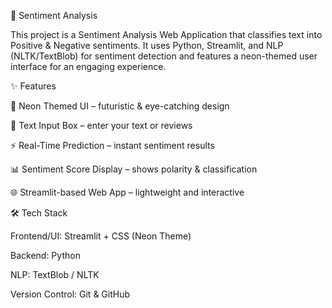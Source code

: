 🌌 Sentiment Analysis 

This project is a Sentiment Analysis Web Application that classifies text into Positive & Negative sentiments.
It uses Python, Streamlit, and NLP (NLTK/TextBlob) for sentiment detection and features a neon-themed user interface for an engaging experience.

✨ Features

🔮 Neon Themed UI – futuristic & eye-catching design

📝 Text Input Box – enter your text or reviews

⚡ Real-Time Prediction – instant sentiment results

📊 Sentiment Score Display – shows polarity & classification

🌐 Streamlit-based Web App – lightweight and interactive

🛠️ Tech Stack

Frontend/UI: Streamlit + CSS (Neon Theme)

Backend: Python

NLP: TextBlob / NLTK

Version Control: Git & GitHub

